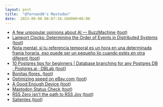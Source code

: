 ```yaml
---
layout: post
title:  "@fernand0's Mastodon"
date:  2023-09-08 08:07:38.166000+00:00
---
```

*  [A few unpopular opinions about AI — BuzzMachine ](https://buzzmachine.com/2023/08/21/a-few-unpopular-opinions-about-ai) ([toot](https://mastodon.social/@fernand0/111028499786230107))
*  [Lamport Clocks: Determining the Order of Events in Distributed Systems  ](https://medium.com/outreach-prague/lamport-clocks-determining-the-order-of-events-in-distributed-systems-41a9a8489177) ([toot](https://mastodon.social/@fernand0/111028291073443883))
*  [Nota mental: si tu referencia temporal es un hora en una determinada franja horaria, eso puede ser un pequeño lío cuando estés en otra diferent ](https://mastodon.social/@fernand0/111028126729056315) ([toot](https://mastodon.social/@fernand0/111028126729056315))
*  [10 Postgres tips for beginners \| Database branching for any Postgres DB · Postgres.ai · DBLab ](https://postgres.ai/blog/20230722-10-postgres-tips-for-beginner) ([toot](https://mastodon.social/@fernand0/111025121825661790))
*  [Bonitas flores. ](https://avecesunafoto.wordpress.com/2023/09/07/bonitas-flores) ([toot](https://mastodon.social/@fernand0/111024991534083247))
*  [Optimizing speed on eBay.com  ](https://medium.com/@addyosmani/shopping-for-speed-on-ebay-com-6229711d7573) ([toot](https://mastodon.social/@fernand0/111024890246598231))
*  [A Good Enough Device ](https://www.workfutures.io/p/a-good-enough-devic) ([toot](https://mastodon.social/@fernand0/111024520386170116))
*  [Mastodon Status Check ](https://www.tbray.org/ongoing/When/202x/2023/08/12/Mastodon-Checki) ([toot](https://mastodon.social/@fernand0/111024363992948893))
*  [RSS Zero isn't the path to RSS Joy ](https://danq.me/2023/07/29/rss-zero) ([toot](https://mastodon.social/@fernand0/111023693683177589))
*  [Salientes  ](https://www.flickr.com/photos/fernand0/53158543286/) ([toot](https://mastodon.social/@fernand0/111023445114779226))
